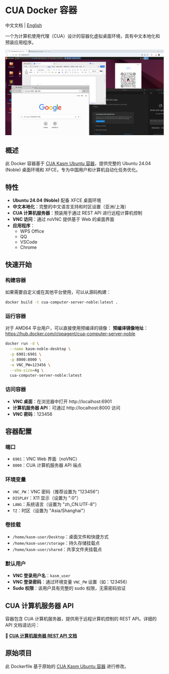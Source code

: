 # CUA Docker 容器

中文文档 | [English](README_en.md)

一个为计算机使用代理（CUA）设计的容器化虚拟桌面环境，具有中文本地化和预装应用程序。

![CUA Docker 桌面](screenshots/main.png)

## 概述

此 Docker 容器基于 [CUA Kasm Ubuntu 容器](https://github.com/trycua/cua/tree/main/libs/kasm)，提供完整的 Ubuntu 24.04 (Noble) 桌面环境和 XFCE，专为中国用户和计算机自动化任务优化。

## 特性

- **Ubuntu 24.04 (Noble)** 配备 XFCE 桌面环境
- **中文本地化**：完整的中文语言支持和时区设置（亚洲/上海）
- **CUA 计算机服务器**：预装用于通过 REST API 进行远程计算机控制
- **VNC 访问**：通过 noVNC 提供基于 Web 的桌面界面
- **应用程序**：
  - WPS Office
  - QQ
  - VSCode
  - Chrome

## 快速开始

### 构建容器

如果需要自定义或在其他平台使用，可以从源码构建：

```bash
docker build -t cua-computer-server-noble:latest .
```
### 运行容器
对于 AMD64 平台用户，可以直接使用预编译的镜像：
**预编译镜像地址**：https://hub.docker.com/r/ppagent/cua-computer-server-noble
```bash
docker run -d \
  --name kasm-noble-desktop \
  -p 6901:6901 \
  -p 8000:8000 \
  -e VNC_PW=123456 \
  --shm-size=4g \
  cua-computer-server-noble:latest
```

### 访问容器

- **VNC 桌面**：在浏览器中打开 http://localhost:6901
- **计算机服务器 API**：可通过 http://localhost:8000 访问
- **VNC 密码**：123456

## 容器配置

### 端口

- `6901`：VNC Web 界面（noVNC）
- `8000`：CUA 计算机服务器 API 端点

### 环境变量

- `VNC_PW`：VNC 密码（推荐设置为 "123456"）
- `DISPLAY`：X11 显示（设置为 ":0"）
- `LANG`：系统语言（设置为 "zh_CN.UTF-8"）
- `TZ`：时区（设置为 "Asia/Shanghai"）

### 卷挂载

- `/home/kasm-user/Desktop`：桌面文件和快捷方式
- `/home/kasm-user/storage`：持久存储挂载点
- `/home/kasm-user/shared`：共享文件夹挂载点

### 默认用户

- **VNC 登录用户名**：`kasm_user`
- **VNC 登录密码**：通过环境变量 `VNC_PW` 设置（如：123456）
- **Sudo 权限**：该用户具有完整的 sudo 权限，无需密码验证

## CUA 计算机服务器 API

容器包含 CUA 计算机服务器，提供用于远程计算机控制的 REST API。详细的 API 文档请访问：

**📖 [CUA 计算机服务器 REST API 文档](https://docs.cua.ai/docs/libraries/computer-server/REST-API)**

## 原始项目

此 Dockerfile 基于原始的 [CUA Kasm Ubuntu 容器](https://github.com/trycua/cua/tree/main/libs/kasm) 进行修改。
